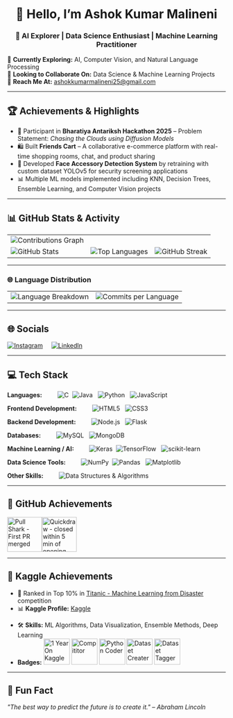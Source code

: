 <h1 align="center">👋 Hello, I’m Ashok Kumar Malineni</h1>
<h3 align="center">🚀 AI Explorer | Data Science Enthusiast | Machine Learning Practitioner</h3>

🌱 **Currently Exploring:** AI, Computer Vision, and Natural Language Processing  
💼 **Looking to Collaborate On:** Data Science & Machine Learning Projects  
📧 **Reach Me At:** [ashokkumarmalineni25@gmail.com](mailto:ashokkumarmalineni25@gmail.com)  

---

## 🏆 Achievements & Highlights
- 🎯 Participant in **Bharatiya Antariksh Hackathon 2025** – Problem Statement: *Chasing the Clouds using Diffusion Models*  
- 🛍️ Built **Friends Cart** – A collaborative e-commerce platform with real-time shopping rooms, chat, and product sharing  
- 🤖 Developed **Face Accessory Detection System** by retraining with custom dataset YOLOv5 for security screening applications  
- 📊 Multiple ML models implemented including KNN, Decision Trees, Ensemble Learning, and Computer Vision projects  

---
## 📊 GitHub Stats & Activity

| | | |
|---|---|---|
| ![Contributions Graph](https://github-readme-activity-graph.vercel.app/graph?username=AshokKumar2525&theme=react-dark&hide_border=true) | | | 
| ![GitHub Stats](https://github-readme-stats.vercel.app/api?username=AshokKumar2525&show_icons=true&theme=radical) | ![Top Languages](https://github-readme-stats.vercel.app/api/top-langs/?username=AshokKumar2525&layout=compact&theme=radical) | ![GitHub Streak](https://streak-stats.demolab.com/?user=AshokKumar2525) |

---
### 🌐 Language Distribution
| | |
|---|---|
| ![Language Breakdown](https://github-profile-summary-cards.vercel.app/api/cards/repos-per-language?username=AshokKumar2525&theme=radical) | ![Commits per Language](https://github-profile-summary-cards.vercel.app/api/cards/most-commit-language?username=AshokKumar2525&theme=radical) |

---

## 🌐 Socials
[![Instagram](https://img.shields.io/badge/Instagram-%23E4405F.svg?logo=Instagram&logoColor=white)](https://instagram.com/ashokmalineni25) &nbsp;&nbsp;&nbsp; [![LinkedIn](https://img.shields.io/badge/LinkedIn-%230077B5.svg?logo=linkedin&logoColor=white)](https://linkedin.com/in/ashok-kumar-malineni-4974872ab) 

---

## 💻 Tech Stack

**Languages:**  &nbsp;&nbsp;&nbsp;&nbsp;&nbsp;&nbsp;&nbsp; ![C](https://img.shields.io/badge/c-%2300599C.svg?style=plastic&logo=c&logoColor=white)&nbsp;  ![Java](https://img.shields.io/badge/java-%23ED8B00.svg?style=plastic&logo=openjdk&logoColor=white) &nbsp; ![Python](https://img.shields.io/badge/python-3670A0?style=plastic&logo=python&logoColor=ffdd54) &nbsp; ![JavaScript](https://img.shields.io/badge/javascript-%23323330.svg?style=plastic&logo=javascript&logoColor=%23F7DF1E)  

**Frontend Development:**  &nbsp;&nbsp;&nbsp;&nbsp;&nbsp;&nbsp;&nbsp; ![HTML5](https://img.shields.io/badge/html5-%23E34F26.svg?style=plastic&logo=html5&logoColor=white) &nbsp; ![CSS3](https://img.shields.io/badge/css3-%231572B6.svg?style=plastic&logo=css3&logoColor=white)  

**Backend Development:**  &nbsp;&nbsp;&nbsp;&nbsp;&nbsp;&nbsp;&nbsp; ![Node.js](https://img.shields.io/badge/node.js-6DA55F?style=plastic&logo=node.js&logoColor=white)  &nbsp; ![Flask](https://img.shields.io/badge/flask-%23000.svg?style=plastic&logo=flask&logoColor=white)  

**Databases:**  &nbsp;&nbsp;&nbsp;&nbsp;&nbsp;&nbsp;&nbsp; ![MySQL](https://img.shields.io/badge/mysql-%2300000f.svg?style=plastic&logo=mysql&logoColor=white) &nbsp; ![MongoDB](https://img.shields.io/badge/MongoDB-%234ea94b.svg?style=plastic&logo=mongodb&logoColor=white)  

**Machine Learning / AI:**  &nbsp;&nbsp;&nbsp;&nbsp;&nbsp;&nbsp;&nbsp; ![Keras](https://img.shields.io/badge/Keras-%23D00000.svg?style=plastic&logo=Keras&logoColor=white)  &nbsp;![TensorFlow](https://img.shields.io/badge/TensorFlow-%23FF6F00.svg?style=plastic&logo=TensorFlow&logoColor=white) &nbsp; ![scikit-learn](https://img.shields.io/badge/scikit--learn-%23F7931E.svg?style=plastic&logo=scikit-learn&logoColor=white)  

**Data Science Tools:**  &nbsp;&nbsp;&nbsp;&nbsp;&nbsp;&nbsp;&nbsp; ![NumPy](https://img.shields.io/badge/numpy-%23013243.svg?style=plastic&logo=numpy&logoColor=white)  &nbsp;![Pandas](https://img.shields.io/badge/pandas-%23150458.svg?style=plastic&logo=pandas&logoColor=white) &nbsp; ![Matplotlib](https://img.shields.io/badge/Matplotlib-%23ffffff.svg?style=plastic&logo=Matplotlib&logoColor=black)  

**Other Skills:**  &nbsp;&nbsp;&nbsp;&nbsp;&nbsp;&nbsp;&nbsp; ![Data Structures & Algorithms](https://img.shields.io/badge/DSA-Postman-orange?style=plastic&logo=databricks&logoColor=white)  


---
## 🏅 GitHub Achievements
<img src="https://github.githubassets.com/images/modules/profile/achievements/pull-shark-default.png" width="80" title="Pull Shark - First PR merged"><img src="https://github.githubassets.com/images/modules/profile/achievements/quickdraw-default.png" width="80" title="Quickdraw - closed within 5 min of opening">

---
## 🏅 Kaggle Achievements
- 🥇 Ranked in Top 10% in [Titanic - Machine Learning from Disaster](https://www.kaggle.com/c/titanic) competition  
- 📊 **Kaggle Profile:** [Kaggle](https://www.kaggle.com/ashokkumarmalineni)
<!-- - 📈 **Kernels & Notebooks:** Published X+ notebooks with practical solutions and tutorials   -->
- 🛠️ **Skills:** ML Algorithms, Data Visualization, Ensemble Methods, Deep Learning
- **Badges:** <img src="https://www.googleapis.com/download/storage/v1/b/kaggle-user-content/o/inbox%2F1488634%2F09e1f99bdf3222934ad7769409ec3f6d%2FBadge-26.svg?generation=1727468059623106&alt=media" width="60" title="1 Year On Kaggle"> <img src="https://www.googleapis.com/download/storage/v1/b/kaggle-user-content/o/inbox%2F1488634%2F9c37cceb9f493bb678dd909e988b1456%2FBadge-1.svg?generation=1727462477436270&alt=media" width="60" title="Compititor"> <img src="https://www.googleapis.com/download/storage/v1/b/kaggle-user-content/o/inbox%2F1488634%2F09e1f99bdf3222934ad7769409ec3f6d%2FBadge-26.svg?generation=1727468059623106&alt=media" width=60 title="Python Coder"> <img src="https://www.googleapis.com/download/storage/v1/b/kaggle-user-content/o/inbox%2F1488634%2F28e0e70842ce6972f4d68f5b6ecd549a%2FBadge-12.svg?generation=1727462988946700&alt=media" width="60" title="Dataset Creater"> <img src="https://www.googleapis.com/download/storage/v1/b/kaggle-user-content/o/inbox%2F1488634%2F5d31f6794c65cc3ed7e29768cd541a53%2FBadge-17.svg?generation=1727463142252997&alt=media" width="60" title="Dataset Tagger">

---

## 🎯 Fun Fact
*"The best way to predict the future is to create it." – Abraham Lincoln*  
